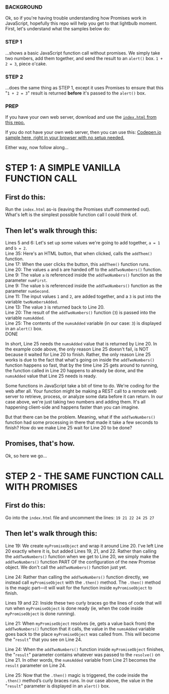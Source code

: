 ### BACKGROUND

Ok, so if you're having trouble understanding how Promises work in JavaScript, hopefully this repo will help you get to that lightbulb moment. First, let's understand what the samples below do:

### STEP 1 
...shows a basic JavaScript function call without promises. We simply take two numbers, add them together, and send the result to an `alert()` box.  `1 + 2 = 3`, piece o'cake.

### STEP 2 
...does the same thing as STEP 1, except it uses Promises to ensure that this "`1 + 2 = 3`" result is returned <strong>before</strong> it's passed to the `alert()` box.

### PREP 

If you have your own web server, download and use the <a href="https://github.com/JimBarry/promises-how-to/blob/master/index.html"> `index.html` from this repo.</a><p> 
If you do not have your own web server, then you can use this: <a href="https://codepen.io/JimBarry/pen/jJgNBd"> Codepen.io sample here, right in your browser with no setup needed.</a><p>
Either way, now follow along...

# STEP 1: A SIMPLE VANILLA FUNCTION CALL

## First do this:

Run the `index.html` as-is (leaving the Promises stuff commented out). What's left is the simplest possible function call I could think of. 

## Then let's walk through this:
 
Lines 5 and 6: Let's set up some values we're going to add together, `a = 1` and `b = 2`.<br>
Line 35: Here's an HTML button, that when clicked, calls the `addThem()` function.<br>
Line 17: When the user clicks the button, this `addThem()` function runs.<br>
Line 20: The values `a` and `b` are handed off to the `addTwoNumbers()` function.<br>
Line 9: The value `a` is referenced inside the `addTwoNumbers()` function as the parameter `numFirst`.<br>
Line 9: The value `b` is referenced inside the `addTwoNumbers()` function as the parameter `numSecond`.<br>
Line 11: The input values `1` and `2`, are added together, and a `3` is put into the variable `twoNumbersAdded`.<br>
Line 13: The value `3` is returned back to Line 20.<br>
Line 20: The result of the `addTwoNumbers()` function (`3`) is passed into the variable `numsAdded`.<br>
Line 25: The contents of the `numsAdded` variable (in our case: `3`) is displayed in an `alert()` box.<br>
DONE<br>
 
In short, Line 25 needs the `numsAdded` value that is returned by Line 20. In the example code above, the only reason Line 25 doesn't fail, is NOT because it waited for Line 20 to finish. Rather, the only reason Line 25 works is due to the fact that what's going on inside the `addTwoNumbers()` function happens so fast, that by the time Line 25 gets around to running, the function called in Line 20 happens to already be done, and the `numsAdded` value that Line 25 needs is ready. 
 
Some functions in JavaScript take a bit of time to do. We're coding for the web after all. Your function might be making a REST call to a remote web server to retrieve, process, or analyze some data before it can return. In our case above, we're just taking two numbers and adding them. It's all happening client-side and happens faster than you can imagine.
 
But that there can be the problem. Meaning, what if the `addTwoNumbers()` function had some processing in there that made it take a few seconds to finish? How do we make Line 25 wait for Line 20 to be done?
 
## Promises, that's how. 

Ok, so here we go...

 
# STEP 2 - THE SAME FUNCTION CALL WITH PROMISES
 
## First do this:

Go into the `index.html` file and uncomment the lines: `19 21 22 24 25 27` 
 
## Then let's walk through this:
 
Line 19: We create `myPromiseObject` and wrap it around Line 20. I've left Line 20 exactly where it is, but added Lines 19, 21, and 22. Rather than calling the `addTwoNumbers()` function when we get to Line 20, we simply make the `addTwoNumbers()` function PART OF the configuration of the new Promise object. We don't call the `addTwoNumbers()` function just yet.<br>
 
Line 24: Rather than calling the `addTwoNumbers()` function directly, we instead call `myPromiseObject` with the `.then()` method. The `.then()` method is the magic part—it will wait for the function inside `myPromiseObject` to finish.<br>
 
Lines 19 and 22: Inside these two curly braces go the lines of code that will run when `myPromiseObject` is done ready (ie, when the code inside `myPromiseObject` is done running).<br>
 
Line 21: When `myPromiseObject` resolves (ie, gets a value back from) the `addTwoNumbers()` function that it calls, the value in the `numsAdded` variable goes back to the place `myPromiseObject` was called from. This will become the "`result`" that you see on Line 24.<br>
 
Line 24: When the `addTwoNumbers()` function inside `myPromiseObject` finishes, the "`result`" parameter contains whatever was passed to the `resolve()` on Line 21.  In other words, the `numsAdded` variable from Line 21 becomes the `result` parameter on Line 24.<br>
 
Line 25: Now that the `.then()` magic is triggered, the code inside the `.then()` method’s curly braces runs. In our case above, the value in the "`result`" parameter is displayed in an `alert()` box. <br>
